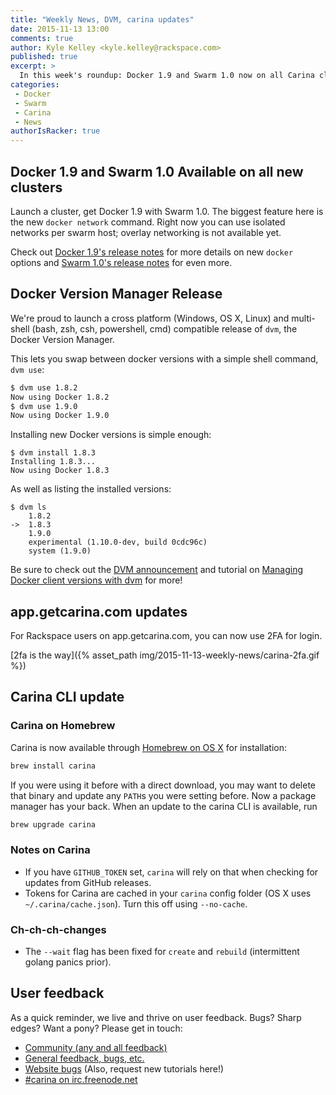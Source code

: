 ```yaml
---
title: "Weekly News, DVM, carina updates"
date: 2015-11-13 13:00
comments: true
author: Kyle Kelley <kyle.kelley@rackspace.com>
published: true
excerpt: >
  In this week's roundup: Docker 1.9 and Swarm 1.0 now on all Carina clusters, updates for the Carina CLI and GUI, official dvm release!
categories:
 - Docker
 - Swarm
 - Carina
 - News
authorIsRacker: true
---
```


## Docker 1.9 and Swarm 1.0 Available on all new clusters

Launch a cluster, get Docker 1.9 with Swarm 1.0. The biggest feature here is the new `docker network` command. Right now you can use isolated networks per swarm host; overlay networking is not available yet.

Check out [Docker 1.9's release notes](https://github.com/docker/docker/releases/tag/v1.9.0) for more details on new `docker` options and [Swarm 1.0's release notes](https://github.com/docker/swarm/releases/tag/v1.0.0) for even more.

## Docker Version Manager Release

We're proud to launch a cross platform (Windows, OS X, Linux) and multi-shell (bash, zsh, csh, powershell, cmd) compatible release of `dvm`, the Docker Version Manager.

This lets you swap between docker versions with a simple shell command, `dvm use`:

```bash
$ dvm use 1.8.2
Now using Docker 1.8.2
$ dvm use 1.9.0
Now using Docker 1.9.0
```

Installing new Docker versions is simple enough:

```
$ dvm install 1.8.3
Installing 1.8.3...
Now using Docker 1.8.3
```

As well as listing the installed versions:

```
$ dvm ls
	1.8.2
->	1.8.3
	1.9.0
	experimental (1.10.0-dev, build 0cdc96c)
	system (1.9.0)
```

Be sure to check out the [DVM announcement](https://getcarina.com/blog/docker-version-manager/) and tutorial on [Managing Docker client versions with dvm](https://getcarina.com/docs/tutorials/docker-version-manager/) for more!

## app.getcarina.com updates

For Rackspace users on app.getcarina.com, you can now use 2FA for login.

[2fa is the way]({% asset_path img/2015-11-13-weekly-news/carina-2fa.gif %})

## Carina CLI update

### Carina on Homebrew

Carina is now available through [Homebrew on OS X](http://brew.sh/) for installation:

```bash
brew install carina
```

If you were using it before with a direct download, you may want to delete that binary and update any `PATH`s you were setting before. Now a package manager has your back. When an update to the carina CLI is available, run

```bash
brew upgrade carina
```

### Notes on Carina

* If you have `GITHUB_TOKEN` set, `carina` will rely on that when checking for updates from GitHub releases.
* Tokens for Carina are cached in your `carina` config folder (OS X uses `~/.carina/cache.json`). Turn this off using `--no-cache`.

### Ch-ch-ch-changes

* The `--wait` flag has been fixed for `create` and `rebuild` (intermittent golang panics prior).

## User feedback

As a quick reminder, we live and thrive on user feedback. Bugs? Sharp edges? Want a pony? Please get in touch:

* [Community (any and all feedback)](https://community.getcarina.com/)
* [General feedback, bugs, etc.](https://github.com/getcarina/feedback)
* [Website bugs](https://github.com/getcarina/getcarina.com/issues) (Also, request new tutorials here!)
* [#carina on irc.freenode.net](https://botbot.me/freenode/carina/)

